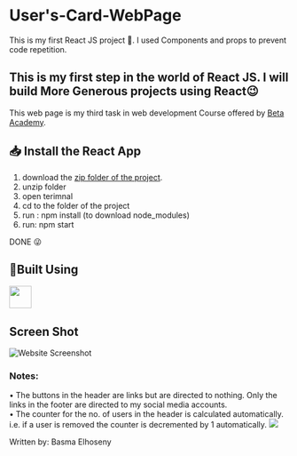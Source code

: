 # User's-Card-WebPage
This is my first React JS project 🤗. I used Components and props to prevent code repetition.

## This is my first step in the world of React JS. I will build More Generous projects using React😉

This web page is my third task in web development Course offered by <a href="https://www.facebook.com/BetaAcademy.B">Beta Academy</a>.

## 📥 Install the React App
<ol>
<li>download the <a href="https://github.com/BasmaElhoseny01/Users-Card-WebPage/tree/main/Users-Card">zip folder of the project</a>.</li>
<li>unzip folder</li>
<li>open terimnal</li>
<li>cd to the folder of the project</li>
<li>run : npm install (to download node_modules)</li>
<li>run: npm start </li>
</ol>
DONE 😜


## 🔨Built Using
<img height="40" src="https://cdn0.iconfinder.com/data/icons/logos-brands-in-colors/128/react-1024.png" />

## Screen Shot
<img src="https://github.com/BasmaElhoseny01/Users-Card-WebPage/blob/main/Screenshot.png" alt="Website Screenshot" />

### Notes:
 • The buttons in the header are links but are directed to nothing. Only the links in the footer are directed to my social media accounts.<br>
 • The counter for the no. of users in the header is calculated automatically. i.e. if a user is removed the counter is decremented by 1 automatically.
 <img src="https://github.com/BasmaElhoseny01/Users-Card-WebPage/blob/main/Screenshot%202.png"/>
 
Written by: Basma Elhoseny
